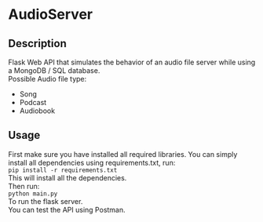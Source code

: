 # AudioServer  
## Description  
Flask Web API that simulates the behavior of an audio file server while using a MongoDB / SQL database.  
Possible Audio file type:  
  * Song  
  * Podcast  
  * Audiobook  
  
## Usage
First make sure you have installed all required libraries. You can simply install all dependencies using requirements.txt, run:  
``` pip install -r requirements.txt ```  
This will install all the dependencies.  
Then run:  
``` python main.py ```  
To run the flask server.  
You can test the API using Postman.  

